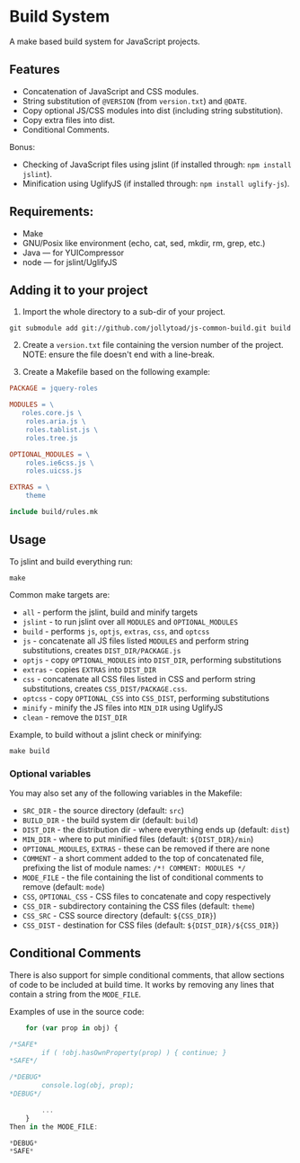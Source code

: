 # Build System

A make based build system for JavaScript projects.

## Features

* Concatenation of JavaScript and CSS modules.
* String substitution of `@VERSION` (from `version.txt`) and `@DATE`.
* Copy optional JS/CSS modules into dist (including string substitution).
* Copy extra files into dist.
* Conditional Comments.

Bonus:
    
* Checking of JavaScript files using jslint (if installed through: `npm install jslint`).
* Minification using UglifyJS (if installed through: `npm install uglify-js`).

## Requirements:
 * Make
 * GNU/Posix like environment (echo, cat, sed, mkdir, rm, grep, etc.)
 * Java — for YUICompressor
 * node — for jslint/UglifyJS

## Adding it to your project

1. Import the whole directory to a sub-dir of your project.

```shell
git submodule add git://github.com/jollytoad/js-common-build.git build
```

2. Create a `version.txt` file containing the version number of the project.
 NOTE: ensure the file doesn't end with a line-break.

3. Create a Makefile based on the following example:

```makefile
PACKAGE = jquery-roles

MODULES = \
   roles.core.js \
	roles.aria.js \
	roles.tablist.js \
	roles.tree.js

OPTIONAL_MODULES = \
	roles.ie6css.js \
	roles.uicss.js

EXTRAS = \
	theme

include build/rules.mk
```

## Usage

To jslint and build everything run:

```shell
make
```

Common make targets are:

* `all` - perform the jslint, build and minify targets
* `jslint` - to run jslint over all `MODULES` and `OPTIONAL_MODULES`
* `build` - performs `js`, `optjs`, `extras`, `css`, and `optcss`
* `js` - concatenate all JS files listed `MODULES` and perform string substitutions, creates `DIST_DIR/PACKAGE.js`
* `optjs` - copy `OPTIONAL_MODULES` into `DIST_DIR`, performing substitutions
* `extras` - copies `EXTRAS` into `DIST_DIR`
* `css` - concatenate all CSS files listed in CSS and perform string substitutions, creates `CSS_DIST/PACKAGE.css`.
* `optcss` - copy `OPTIONAL_CSS` into `CSS_DIST`, performing substitutions
* `minify` - minify the JS files into `MIN_DIR` using UglifyJS
* `clean` - remove the `DIST_DIR`

Example, to build without a jslint check or minifying:

```shell
make build
```

### Optional variables

You may also set any of the following variables in the Makefile:

* `SRC_DIR` - the source directory (default: `src`)
* `BUILD_DIR` - the build system dir (default: `build`)
* `DIST_DIR` - the distribution dir - where everything ends up (default: `dist`)
* `MIN_DIR` - where to put minified files (default: `${DIST_DIR}/min`)
* `OPTIONAL_MODULES`, `EXTRAS` - these can be removed if there are none
* `COMMENT` - a short comment added to the top of concatenated file, prefixing the list of module names: `/*! COMMENT: MODULES */`
* `MODE_FILE` - the file containing the list of conditional comments to remove (default: `mode`)
* `CSS`, `OPTIONAL_CSS` - CSS files to concatenate and copy respectively
* `CSS_DIR` - subdirectory containing the CSS files (default: `theme`)
* `CSS_SRC` - CSS source directory (default: `${CSS_DIR}`)
* `CSS_DIST` - destination for CSS files (default: `${DIST_DIR}/${CSS_DIR}`)

## Conditional Comments

There is also support for simple conditional comments, that allow sections of code to be included at build time.
It works by removing any lines that contain a string from the `MODE_FILE`.

Examples of use in the source code:

```javascript
    for (var prop in obj) {

/*SAFE*
        if ( !obj.hasOwnProperty(prop) ) { continue; }
*SAFE*/

/*DEBUG*
        console.log(obj, prop);
*DEBUG*/

        ...
    }
Then in the MODE_FILE:

*DEBUG*
*SAFE*
```